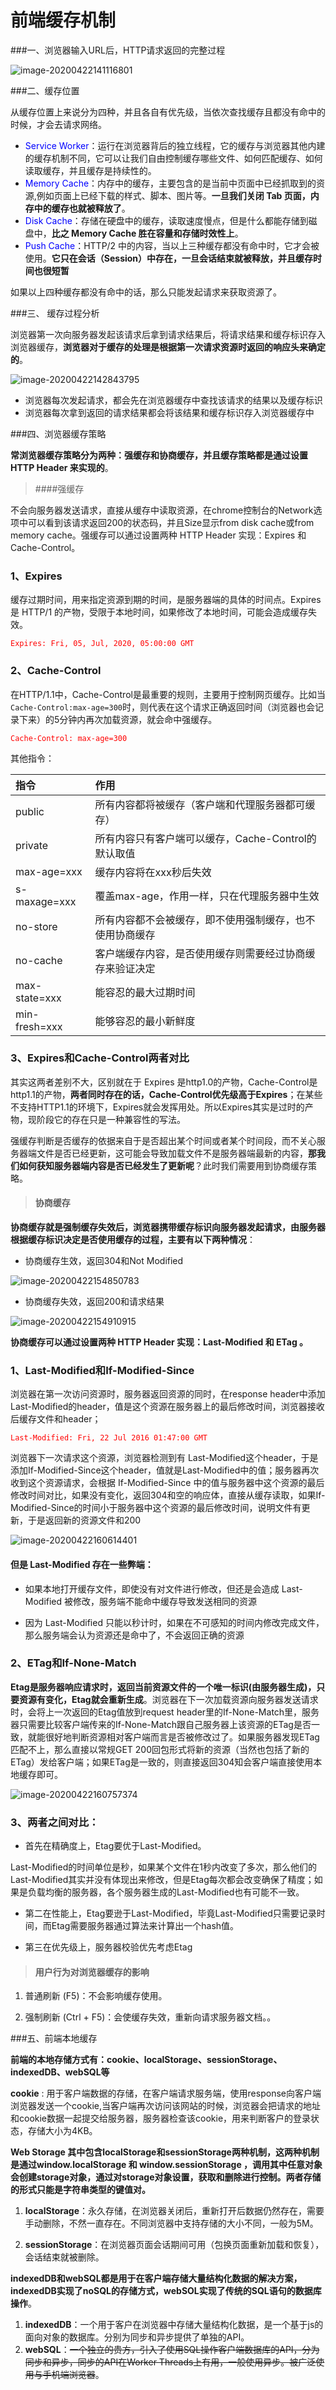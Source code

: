 

# 前端缓存机制



###一、浏览器输入URL后，HTTP请求返回的完整过程

![image-20200422141116801](./img/1.png)



###二、缓存位置

从缓存位置上来说分为四种，并且各自有优先级，当依次查找缓存且都没有命中的时候，才会去请求网络。

- <font color=blue>Service Worker</font>：运行在浏览器背后的独立线程，它的缓存与浏览器其他内建的缓存机制不同，它可以让我们自由控制缓存哪些文件、如何匹配缓存、如何读取缓存，并且缓存是持续性的。
- <font color=blue>Memory Cache</font>：内存中的缓存，主要包含的是当前中页面中已经抓取到的资源,例如页面上已经下载的样式、脚本、图片等。**一旦我们关闭 Tab 页面，内存中的缓存也就被释放了**。
- <font color=blue>Disk Cache</font>：存储在硬盘中的缓存，读取速度慢点，但是什么都能存储到磁盘中，**比之 Memory Cache 胜在容量和存储时效性上**。
- <font color=blue>Push Cache</font>：HTTP/2 中的内容，当以上三种缓存都没有命中时，它才会被使用。**它只在会话（Session）中存在，一旦会话结束就被释放，并且缓存时间也很短暂**

如果以上四种缓存都没有命中的话，那么只能发起请求来获取资源了。



###三、 缓存过程分析

浏览器第一次向服务器发起该请求后拿到请求结果后，将请求结果和缓存标识存入浏览器缓存，**浏览器对于缓存的处理是根据第一次请求资源时返回的响应头来确定的**。

![image-20200422142843795](./img/2.png)



+ 浏览器每次发起请求，都会先在浏览器缓存中查找该请求的结果以及缓存标识
+ 浏览器每次拿到返回的请求结果都会将该结果和缓存标识存入浏览器缓存中



###四、浏览器缓存策略

**常浏览器缓存策略分为两种：强缓存和协商缓存，并且缓存策略都是通过设置 HTTP Header 来实现的**。



> ####强缓存

不会向服务器发送请求，直接从缓存中读取资源，在chrome控制台的Network选项中可以看到该请求返回200的状态码，并且Size显示from disk cache或from memory cache。强缓存可以通过设置两种 HTTP Header 实现：Expires 和 Cache-Control。

### 1、Expires

缓存过期时间，用来指定资源到期的时间，是服务器端的具体的时间点。Expires 是 HTTP/1 的产物，受限于本地时间，如果修改了本地时间，可能会造成缓存失效。

<font color=red>`Expires: Fri, 05, Jul, 2020, 05:00:00 GMT`</font>

### 2、Cache-Control

在HTTP/1.1中，Cache-Control是最重要的规则，主要用于控制网页缓存。比如当`Cache-Control:max-age=300`时，则代表在这个请求正确返回时间（浏览器也会记录下来）的5分钟内再次加载资源，就会命中强缓存。

<font color=red>`Cache-Control: max-age=300`</font>

其他指令：

| 指令          | 作用                                                     |
| :------------ | :------------------------------------------------------- |
| public        | 所有内容都将被缓存（客户端和代理服务器都可缓存）         |
| private       | 所有内容只有客户端可以缓存，Cache-Control的默认取值      |
| max-age=xxx   | 缓存内容将在xxx秒后失效                                  |
| s-maxage=xxx  | 覆盖max-age，作用一样，只在代理服务器中生效              |
| no-store      | 所有内容都不会被缓存，即不使用强制缓存，也不使用协商缓存 |
| no-cache      | 客户端缓存内容，是否使用缓存则需要经过协商缓存来验证决定 |
| max-state=xxx | 能容忍的最大过期时间                                     |
| min-fresh=xxx | 能够容忍的最小新鲜度                                     |

### 3、Expires和Cache-Control两者对比

其实这两者差别不大，区别就在于 Expires 是http1.0的产物，Cache-Control是http1.1的产物，**两者同时存在的话，Cache-Control优先级高于Expires**；在某些不支持HTTP1.1的环境下，Expires就会发挥用处。所以Expires其实是过时的产物，现阶段它的存在只是一种兼容性的写法。

强缓存判断是否缓存的依据来自于是否超出某个时间或者某个时间段，而不关心服务器端文件是否已经更新，这可能会导致加载文件不是服务器端最新的内容，**那我们如何获知服务器端内容是否已经发生了更新呢**？此时我们需要用到协商缓存策略。



> #### 协商缓存

**协商缓存就是强制缓存失效后，浏览器携带缓存标识向服务器发起请求，由服务器根据缓存标识决定是否使用缓存的过程，主要有以下两种情况**：

* 协商缓存生效，返回304和Not Modified

![image-20200422154850783](./img/3.png)



* 协商缓存失效，返回200和请求结果

![image-20200422154910915](./img/4.png)



**协商缓存可以通过设置两种 HTTP Header 实现：Last-Modified 和 ETag 。**

### 1、Last-Modified和If-Modified-Since

浏览器在第一次访问资源时，服务器返回资源的同时，在response header中添加 Last-Modified的header，值是这个资源在服务器上的最后修改时间，浏览器接收后缓存文件和header；

<font color=red>`Last-Modified: Fri, 22 Jul 2016 01:47:00 GMT`</font>

浏览器下一次请求这个资源，浏览器检测到有 Last-Modified这个header，于是添加If-Modified-Since这个header，值就是Last-Modified中的值；服务器再次收到这个资源请求，会根据 If-Modified-Since 中的值与服务器中这个资源的最后修改时间对比，如果没有变化，返回304和空的响应体，直接从缓存读取，如果If-Modified-Since的时间小于服务器中这个资源的最后修改时间，说明文件有更新，于是返回新的资源文件和200

![image-20200422160614401](./img/5.png)



#### 但是 Last-Modified 存在一些弊端：

- 如果本地打开缓存文件，即使没有对文件进行修改，但还是会造成 Last-Modified 被修改，服务端不能命中缓存导致发送相同的资源

- 因为 Last-Modified 只能以秒计时，如果在不可感知的时间内修改完成文件，那么服务端会认为资源还是命中了，不会返回正确的资源

  

### 2、ETag和If-None-Match

**Etag是服务器响应请求时，返回当前资源文件的一个唯一标识(由服务器生成)，只要资源有变化，Etag就会重新生成**。浏览器在下一次加载资源向服务器发送请求时，会将上一次返回的Etag值放到request header里的If-None-Match里，服务器只需要比较客户端传来的If-None-Match跟自己服务器上该资源的ETag是否一致，就能很好地判断资源相对客户端而言是否被修改过了。如果服务器发现ETag匹配不上，那么直接以常规GET 200回包形式将新的资源（当然也包括了新的ETag）发给客户端；如果ETag是一致的，则直接返回304知会客户端直接使用本地缓存即可。

![image-20200422160757374](./img/6.png)



### 3、两者之间对比：

- 首先在精确度上，Etag要优于Last-Modified。

Last-Modified的时间单位是秒，如果某个文件在1秒内改变了多次，那么他们的Last-Modified其实并没有体现出来修改，但是Etag每次都会改变确保了精度；如果是负载均衡的服务器，各个服务器生成的Last-Modified也有可能不一致。

- 第二在性能上，Etag要逊于Last-Modified，毕竟Last-Modified只需要记录时间，而Etag需要服务器通过算法来计算出一个hash值。

- 第三在优先级上，服务器校验优先考虑Etag

  

> #### 用户行为对浏览器缓存的影响

1. 普通刷新 (F5)：不会影响缓存使用。

2. 强制刷新 (Ctrl + F5)：会使缓存失效，重新向请求服务器文档。。



###五、前端本地缓存

**前端的本地存储方式有：cookie、localStorage、sessionStorage、indexedDB、webSQL等**

**cookie** : 用于客户端数据的存储，在客户端请求服务端，使用response向客户端浏览器发送一个cookie,当客户端再次访问该网站的时候，浏览器会把请求的地址和cookie数据一起提交给服务器，服务器检查该cookie，用来判断客户的登录状态，存储大小为4KB。



**Web Storage 其中包含localStorage和sessionStorage两种机制，这两种机制是通过window.localStorage 和 window.sessionStorage ，调用其中任意对象会创建storage对象，通过对storage对象设置，获取和删除进行控制。两者存储的形式只能是字符串类型的键值对。**

1.  **localStorage**：永久存储，在浏览器关闭后，重新打开后数据仍然存在，需要手动删除，不然一直存在。不同浏览器中支持存储的大小不同，一般为5M。

2. **sessionStorage**：在浏览器页面会话期间可用（包换页面重新加载和恢复），会话结束就被删除。

   

**indexedDB和webSQL都是用于在客户端存储大量结构化数据的解决方案，indexedDB实现了noSQL的存储方式，webSOL实现了传统的SQL语句的数据库操作**。

1. **indexedDB**：一个用于客户在浏览器中存储大量结构化数据，是一个基于js的面向对象的数据库。分别为同步和异步提供了单独的API。
2. **webSQL**：~~一个独立的贵方，引入了使用SQL操作客户端数据库的API，分为同步和异步，同步的API在Worker Threads上有用，一般使用异步。被广泛使用与手机端浏览器~~。